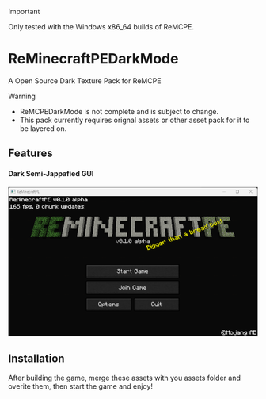> [!IMPORTANT]
> Only tested with the Windows x86_64 builds of ReMCPE.

# ReMinecraftPEDarkMode

A Open Source Dark Texture Pack for ReMCPE

> [!WARNING] 
> - ReMCPEDarkMode is not complete and is subject to change.
> - This pack currently requires orignal assets or other asset pack for it to be layered on.

## Features
#### Dark Semi-Jappafied GUI

![Main Menu](https://github.com/GlitchSlayed/ReMCPEDarkMode/blob/main/MainMenu.png?raw=true)

## Installation
After building the game, merge these assets with you assets folder and overite them, then start the game and enjoy!
